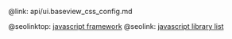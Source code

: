 @link: api/ui.baseview_css_config.md

@seolinktop: [javascript framework](https://webix.com)
@seolink: [javascript library list](https://webix.com/widget/list/)